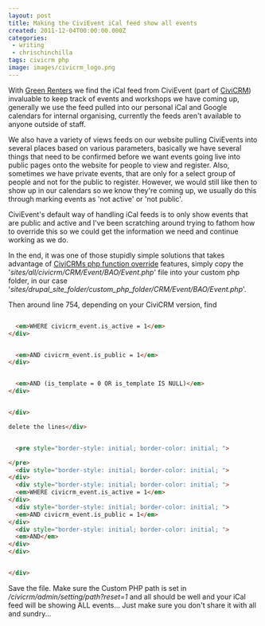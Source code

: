 ```yaml
---
layout: post
title: Making the CiviEvent iCal feed show all events
created: 2011-12-04T00:00:00.000Z
categories:
 - writing
 - chrischinchilla
tags: civicrm php
image: images/civicrm_logo.png
---
```


With [Green Renters](https://greenrenters.org) we find the iCal feed from CiviEvent (part of [CiviCRM](https://civicrm.org)) invaluable to keep track of events and workshops we have coming up, generally we use the feed pulled into our personal iCal and Google calendars for internal organising, currently the feeds aren't available to anyone outside of staff.

We also have a variety of views feeds on our website pulling CiviEvents into several places based on various parameters, basically we have several things that need to be confirmed before we want events going live into public pages onto the website for people to view and register. Also, sometimes we have private events, that are only for a select group of people and not for the public to register. However, we would still like then to show up in our calendars so we know they're coming up, we usually do this through marking events as 'not active' or 'not public'.

CiviEvent's default way of handling iCal feeds is to only show events that are public and active and I've been scratching around trying to fathom how to override this so we could get the information we need and continue working as we do.

In the end, it was one of those stupidly simple solutions that takes advantage of [CiviCRMs php function override](https://wiki.civicrm.org/confluence/display/CRMDOC40/Directories) features, simply copy the '_sites/all/civicrm/CRM/Event/BAO/Event.php_' file into your custom php folder, in our case '_sites/drupal_site_folder/custom_php_folder/CRM/Event/BAO/Event.php_'.

Then around line 754, depending on your CiviCRM version, find

```html

  <em>WHERE civicrm_event.is_active = 1</em>
</div>


  <em>AND civicrm_event.is_public = 1</em>
</div>


  <em>AND (is_template = 0 OR is_template IS NULL)</em>
</div>


</div>

delete the lines</div>


  <pre style="border-style: initial; border-color: initial; ">

</pre>
  <div style="border-style: initial; border-color: initial; ">
</div>
  <div style="border-style: initial; border-color: initial; ">
  <em>WHERE civicrm_event.is_active = 1</em>
</div>
  <div style="border-style: initial; border-color: initial; ">
  <em>AND civicrm_event.is_public = 1</em>
</div>
  <div style="border-style: initial; border-color: initial; ">
  <em>AND</em>
</div>
</div>


</div>
```

Save the file. Make sure the Custom PHP path is set in _/civicrm/admin/setting/path?reset=1_ and all should be well and your iCal feed will be showing ALL events... Just make sure you don't share it with all and sundry...
